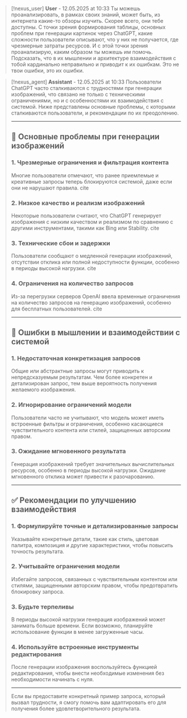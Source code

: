 >[!nexus_user] **User** - 12.05.2025 at 10:33
> Ты можешь проанализировать, в рамках своих знаний, может быть, из интернета какие-то обзоры изучить. Скорее всего, они тебе доступны. С точки зрения формирования таблицы, основных проблем при генерации картинок через ChatGPT, какие сложности пользователи описывают, что у них не получается, где чрезмерные затраты ресурсов. И с этой точки зрения проанализирую, каким образом ты можешь им помочь. Подсказать, что в их мышлении и архитектуре взаимодействия с тобой кардинально неправильно и приводит к их ошибкам. Это не твои ошибки, это их ошибки.
<!-- UID: bbb211c6-f10a-411f-b166-811d1c426f1c -->




>[!nexus_agent] **Assistant** - 12.05.2025 at 10:33
> Пользователи ChatGPT часто сталкиваются с трудностями при генерации изображений, что связано не только с техническими ограничениями, но и с особенностями их взаимодействия с системой. Ниже представлены основные проблемы, с которыми сталкиваются пользователи, и рекомендации по их преодолению.
> 
> ---
> 
> ## 🧩 Основные проблемы при генерации изображений
> 
> ### 1. **Чрезмерные ограничения и фильтрация контента**
> Многие пользователи отмечают, что ранее приемлемые и креативные запросы теперь блокируются системой, даже если они не нарушают правила. cite
> 
> ### 2. **Низкое качество и реализм изображений**
> Некоторые пользователи считают, что ChatGPT генерирует изображения с низким качеством и реализмом по сравнению с другими инструментами, такими как Bing или Stability. cite
> 
> ### 3. **Технические сбои и задержки**
> Пользователи сообщают о медленной генерации изображений, отсутствии отклика или полной недоступности функции, особенно в периоды высокой нагрузки. cite
> 
> ### 4. **Ограничения на количество запросов**
> Из-за перегрузки серверов OpenAI ввела временные ограничения на количество запросов на генерацию изображений, особенно для бесплатных пользователей. cite
> 
> ---
> 
> ## 🧠 Ошибки в мышлении и взаимодействии с системой
> 
> ### 1. **Недостаточная конкретизация запросов**
> Общие или абстрактные запросы могут приводить к непредсказуемым результатам. Чем более конкретен и детализирован запрос, тем выше вероятность получения желаемого изображения.
> 
> ### 2. **Игнорирование ограничений модели**
> Пользователи часто не учитывают, что модель может иметь встроенные фильтры и ограничения, особенно касающиеся чувствительного контента или стилей, защищенных авторским правом.
> 
> ### 3. **Ожидание мгновенного результата**
> Генерация изображений требует значительных вычислительных ресурсов, особенно в периоды высокой нагрузки. Ожидание мгновенного отклика может привести к разочарованию.
> 
> ---
> 
> ## ✅ Рекомендации по улучшению взаимодействия
> 
> ### 1. **Формулируйте точные и детализированные запросы**
> Указывайте конкретные детали, такие как стиль, цветовая палитра, композиция и другие характеристики, чтобы повысить точность результата.
> 
> ### 2. **Учитывайте ограничения модели**
> Избегайте запросов, связанных с чувствительным контентом или стилями, защищенными авторским правом, чтобы предотвратить блокировку запроса.
> 
> ### 3. **Будьте терпеливы**
> В периоды высокой нагрузки генерация изображений может занимать больше времени. Если возможно, планируйте использование функции в менее загруженные часы.
> 
> ### 4. **Используйте встроенные инструменты редактирования**
> После генерации изображения воспользуйтесь функцией редактирования, чтобы внести необходимые изменения без необходимости начинать с нуля.
> 
> ---
> 
> Если вы предоставите конкретный пример запроса, который вызвал трудности, я смогу помочь вам адаптировать его для получения более удовлетворительного результата.
<!-- UID: 47ee68bc-c705-4ace-8dcd-a357a7d9b584 -->